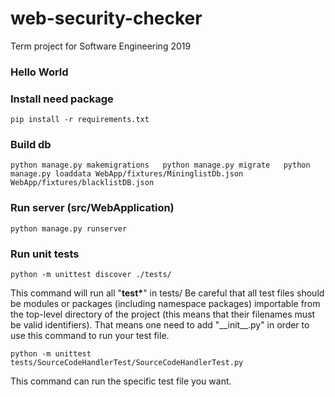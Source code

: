 # web-security-checker
Term project for Software Engineering 2019


### Hello World


### Install need package
``
pip install -r requirements.txt
``

### Build db
``
python manage.py makemigrations  
python manage.py migrate  
python manage.py loaddata WebApp/fixtures/MininglistDb.json WebApp/fixtures/blacklistDB.json  
``


### Run server (src/WebApplication)
``
python manage.py runserver 
``

### Run unit tests
``
python -m unittest discover ./tests/
``

This command will run all "**test\***" in tests/
Be careful that all test files should be modules or packages (including namespace packages) importable from the top-level directory of the project (this means that their filenames must be valid identifiers).
That means one need to add "\_\_init\_\_.py" in order to use this command to run your test file.

``
python -m unittest tests/SourceCodeHandlerTest/SourceCodeHandlerTest.py
``

This command can run the specific test file you want.





